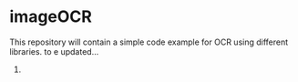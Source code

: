 # imageOCR
This repository will contain a simple code example for OCR using different libraries. to e updated...

1. [easyOCR]:(https://github.com/JaidedAI/EasyOCR)
   
